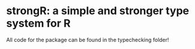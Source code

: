 # strongR: a simple and stronger type system for R

All code for the package can be found in the typechecking folder!